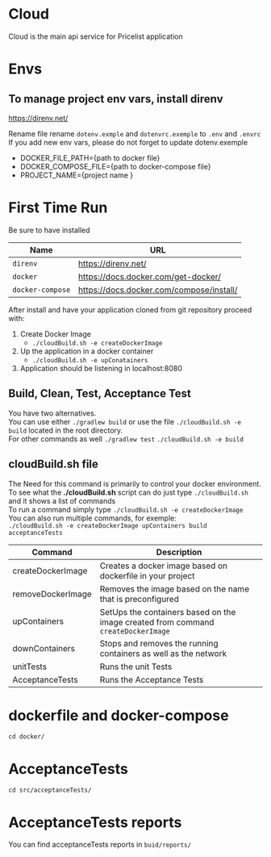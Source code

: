 # Cloud
Cloud is the main api service for Pricelist application

# Envs
## To manage project env vars, install direnv
https://direnv.net/

Rename file rename `dotenv.exmple` and `dotenvrc.exemple` to `.env` and `.envrc`
If you add new env vars, please do not forget to update dotenv.exemple

- DOCKER_FILE_PATH={path to docker file}
- DOCKER_COMPOSE_FILE={path to docker-compose file}
- PROJECT_NAME={project name }

# First Time Run
Be sure to have installed

| Name              | URL                                       |
| ------------------|-------------------------------------------|
| `direnv`          | https://direnv.net/                       |
| `docker`          | https://docs.docker.com/get-docker/       |
| `docker-compose`  | https://docs.docker.com/compose/install/  |

After install and have your application cloned from git repository proceed with:
1. Create Docker Image 
    - `./cloudBuild.sh -e createDockerImage`
2. Up the application in a docker container
    - `./cloudBuild.sh -e upConatainers`
3. Application should be listening in localhost:8080

## Build, Clean, Test, Acceptance Test
You have two alternatives. <br />
You can use either `./gradlew build` or use the file `./cloudBuild.sh -e build` located in the root directory. <br />
For other commands as well `./gradlew test` `./cloudBuild.sh -e build`

## cloudBuild.sh file
The Need for this command is primarily to control your docker environment. <br />
To see what the **./cloudBuild.sh** script can do just type `./cloudBuild.sh` and it shows a list of commands <br />
To run a command simply type `./cloudBuild.sh -e createDockerImage` <br />
You can also run multiple commands, for exemple: <br />
`./cloudBuild.sh -e createDockerImage upContainers build acceptanceTests`

|Command             | Description                                                                       |
|--------------------|-----------------------------------------------------------------------------------|
| createDockerImage  | Creates a docker image based on dockerfile in your project                        |
| removeDockerImage  | Removes the image based on the name that is preconfigured                         |
| upContainers       | SetUps the containers based on the image created from command `createDockerImage` |
| downContainers     | Stops and removes the running containers as well as the network                   |
| unitTests          | Runs the unit Tests                                                               |
| AcceptanceTests    | Runs the Acceptance Tests                                                         |

# dockerfile and docker-compose
`cd docker/`

# AcceptanceTests
`cd src/acceptanceTests/`

# AcceptanceTests reports
You can find acceptanceTests reports in `buid/reports/`



